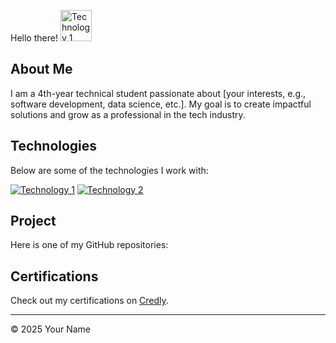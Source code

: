 Hello there! <img src="https://www.smileysapp.com/emojis/howdy.png" alt="Technology 1" width="50" height="50">

## About Me
I am a 4th-year technical student passionate about [your interests, e.g., software development, data science, etc.]. My goal is to create impactful solutions and grow as a professional in the tech industry.

## Technologies
Below are some of the technologies I work with:

[![Technology 1](path/to/tech1.png)](https://link-to-tech1.com)
[![Technology 2](path/to/tech2.png)](https://link-to-tech2.com)

## Project
Here is one of my GitHub repositories:
<!-- Add project links here -->
<!-- Example:
- [Project Name](https://github.com/yourusername/project): Description of the project.
-->

## Certifications
Check out my certifications on [Credly](https://www.credly.com/users/your-profile).

---

© 2025 Your Name

